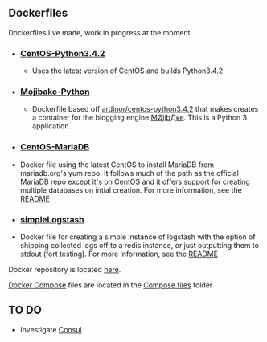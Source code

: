 ## Dockerfiles ##

Dockerfiles I've made, work in progress at the moment

* ### [CentOS-Python3.4.2](https://registry.hub.docker.com/u/ardinor/centos-python3.4.2/) ###

  * Uses the latest version of CentOS and builds Python3.4.2

* ### [Mojibake-Python](https://registry.hub.docker.com/u/ardinor/mojibake-python/) ###

  * Dockerfile based off [ardinor/centos-python3.4.2](https://registry.hub.docker.com/u/ardinor/centos-python3.4.2/) that makes creates a container for the blogging engine [MØjibДĸe](https://github.com/ardinor/mojibake). This is a Python 3 application.

* ### [CentOS-MariaDB](https://registry.hub.docker.com/u/ardinor/centos-mariadb/) ###

 * Docker file using the latest CentOS to install MariaDB from mariadb.org's yum repo. It follows much of the path as the official [MariaDB repo](https://registry.hub.docker.com/_/mariadb/) except it's on CentOS and it offers support for creating multiple databases on intial creation. For more information, see the [README](https://github.com/ardinor/dockerfiles/tree/master/CentOS-MariaDB)

* ### [simpleLogstash](https://registry.hub.docker.com/u/ardinor/simplelogstash/) ###

 * Docker file for creating a simple instance of logstash with the option of shipping collected logs off to a redis instance, or just outputting them to stdout (fort testing). For more information, see the [README](https://github.com/ardinor/dockerfiles/tree/master/simpleLogstash)

Docker repository is located [here](https://hub.docker.com/u/ardinor/).

[Docker Compose](http://docs.docker.com/compose/) files are located in the [Compose files](Compose%20files/
) folder

TO DO
-------------------------
- Investigate [Consul](https://www.consul.io/intro/index.html)
